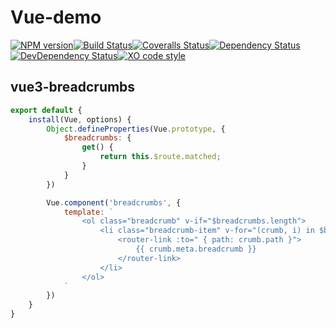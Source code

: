 # Vue-demo

[![NPM version][npm-image]][npm-url][![Build Status][travis-image]][travis-url][![Coveralls Status][coveralls-image]][coveralls-url][![Dependency Status][depstat-image]][depstat-url][![DevDependency Status][depstat-dev-image]][depstat-dev-url][![XO code style][codestyle-image]][codestyle-url]

[npm-url]: https://npmjs.org/package/test-vue
[npm-image]: http://img.shields.io/npm/v/test-vue.svg?style=flat-square

[travis-url]: https://travis-ci.org/inside-demo/test-vue
[travis-image]: http://img.shields.io/travis/inside-demo/test-vue.svg?style=flat-square

[coveralls-url]: https://coveralls.io/r/inside-demo/test-vue
[coveralls-image]: http://img.shields.io/coveralls/inside-demo/test-vue.svg?style=flat-square

[depstat-url]: https://david-dm.org/inside-demo/test-vue
[depstat-image]: https://david-dm.org/inside-demo/test-vue.svg?style=flat-square

[depstat-dev-url]: https://david-dm.org/inside-demo/test-vue
[depstat-dev-image]: https://david-dm.org/inside-demo/test-vue/dev-status.svg?style=flat-square

[codestyle-url]: https://github.com/sindresorhus/xo
[codestyle-image]: https://img.shields.io/badge/code_style-XO-5ed9c7.svg?style=flat-square

## vue3-breadcrumbs
```js
export default {
	install(Vue, options) {
		Object.defineProperties(Vue.prototype, {
			$breadcrumbs: {
				get() {
					return this.$route.matched;
				}
			}
		})

		Vue.component('breadcrumbs', {
			template: `
				<ol class="breadcrumb" v-if="$breadcrumbs.length">
					<li class="breadcrumb-item" v-for="(crumb, i) in $breadcrumbs">
						<router-link :to=" { path: crumb.path }">
							{{ crumb.meta.breadcrumb }}
						</router-link>
					</li>
				</ol>
			`
		})
	}
}
```
